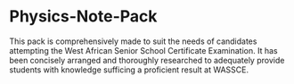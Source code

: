 # Physics-Note-Pack
This pack is comprehensively made to suit the needs of candidates attempting the West African Senior School Certificate Examination. It has been concisely arranged and thoroughly researched to adequately provide students with knowledge sufficing a proficient result at WASSCE.
 
